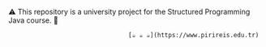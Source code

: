


:warning: This repository is a university project for the Structured Programming Java course. :school:	

                                     [☕ ☕ ☕](https://www.pirireis.edu.tr)
